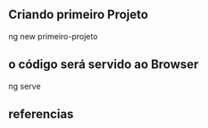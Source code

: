 ﻿## Criando primeiro Projeto

ng new primeiro-projeto

## o código será servido ao Browser
ng serve


## referencias

